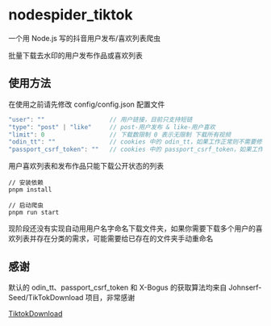 # nodespider_tiktok

一个用 Node.js 写的抖音用户发布/喜欢列表爬虫

批量下载去水印的用户发布作品或喜欢列表

## 使用方法

在使用之前请先修改 config/config.json 配置文件

```js
"user": ""                  // 用户链接，目前只支持短链
"type": "post" | "like"     // post-用户发布 & like-用户喜欢
"limit": 0                  // 下载数限制 0 表示无限制 下载所有视频
"odin_tt": ""               // cookies 中的 odin_tt，如果工作正常则不需要修改
"passport_csrf_token": ""   // cookies 中的 passport_csrf_token，如果工作正常则不需要修改
```

用户喜欢列表和发布作品只能下载公开状态的列表

```
// 安装依赖
pnpm install

// 启动爬虫
pnpm run start
```

现阶段还没有实现自动用用户名字命名下载文件夹，如果你需要下载多个用户的喜欢列表并存在分类的需求，可能需要给已存在的文件夹手动重命名

## 感谢
默认的 odin_tt、passport_csrf_token 和 X-Bogus 的获取算法均来自 Johnserf-Seed/TikTokDownload 项目，非常感谢

[TiktokDownload](https://github.com/Johnserf-Seed/TikTokDownload)